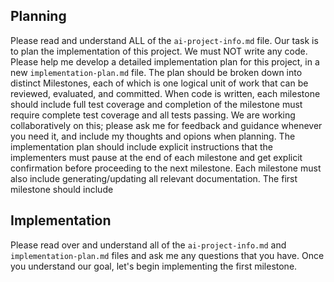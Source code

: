 ## Planning

Please read and understand ALL of the `ai-project-info.md` file. Our task is to plan the implementation of this project. We must NOT write any code. Please help me develop a detailed implementation plan for this project, in a new `implementation-plan.md` file. The plan should be broken down into distinct Milestones, each of which is one logical unit of work that can be reviewed, evaluated, and committed. When code is written, each milestone should include full test coverage and completion of the milestone must require complete test coverage and all tests passing. We are working collaboratively on this; please ask me for feedback and guidance whenever you need it, and include my thoughts and opions when planning. The implementation plan should include explicit instructions that the implementers must pause at the end of each milestone and get explicit confirmation before proceeding to the next milestone. Each milestone must also include generating/updating all relevant documentation. The first milestone should include 

## Implementation

Please read over and understand all of the `ai-project-info.md` and `implementation-plan.md` files and ask me any questions that you have. Once you understand our goal, let's begin implementing the first milestone.

